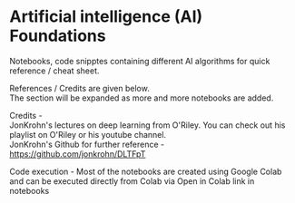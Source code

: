 # Artificial intelligence (AI) Foundations

Notebooks, code snipptes containing different AI algorithms for quick reference / cheat sheet.  

References / Credits are given below.   
The section will be expanded as more and more notebooks are added.  

Credits -  
JonKrohn's lectures on deep learning from O'Riley. You can check out his playlist on O'Riley or his youtube channel.  
JonKrohn's Github for further reference - https://github.com/jonkrohn/DLTFpT  


Code execution - 
Most of the notebooks are created using Google Colab and can be executed directly from Colab via Open in Colab link in notebooks
